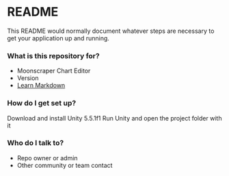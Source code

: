 # README #

This README would normally document whatever steps are necessary to get your application up and running.

### What is this repository for? ###

* Moonscraper Chart Editor
* Version
* [Learn Markdown](https://bitbucket.org/tutorials/markdowndemo)

### How do I get set up? ###

Download and install Unity 5.5.1f1
Run Unity and open the project folder with it

### Who do I talk to? ###

* Repo owner or admin
* Other community or team contact